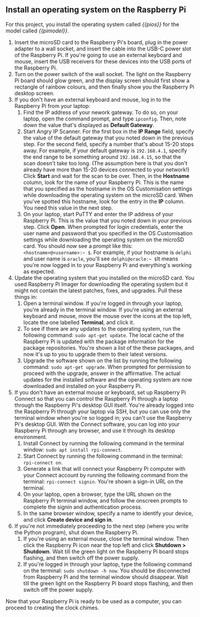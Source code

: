 ## Install an operating system on the Raspberry Pi

For this project, you install the operating system called _{{pios}}_ for the model called _{{pimodel}}_.

1.  Insert the microSD card to the Raspberry Pi's board, plug in the power adapter to a wall socket, and insert the cable into the USB-C power slot of the Raspberry Pi. If you're going to use an external keyboard and mouse, insert the USB receivers for these devices into the USB ports of the Raspberry Pi.
1.  Turn on the power switch of the wall socket. The light on the Raspberry Pi board should glow green, and the display screen should first show a rectangle of rainbow colours, and then finally show you the Raspberry Pi desktop screen.
1.  If you don't have an external keyboard and mouse, log in to the Raspberry Pi from your laptop:
    1.  Find the IP address of your nework gateway. To do so, on your laptop, open the command prompt, and type `ipconfig`. Then, note down the value that's displayed as **Default Gateway**.
    1.  Start Angry IP Scanner. For the first box in the **IP Range** field, specify the value of the default gateway that you noted down in the previous step. For the second field, specify a number that's about 15-20 stops away. For example, if your default gateway is `192.168.4.1`, specify the end range to be something around `192.168.4.15`, so that the scan doesn't take too long. (The assumption here is that you don't already have more than 15-20 devices connected to your network!) Click **Start** and wait for the scan to be over. Then, in the **Hostname** column, look for the name of your Raspberry Pi. This is the name that you specified as the hostname in the OS Customisation settings while downloading the operating system on the microSD card. When you've spotted this hostname, look for the entry in the **IP** column. You need this value in the next step.
	1.  On your laptop, start PuTTY and enter the IP address of your Raspberry Pi. This is the value that you noted down in your previous step. Click **Open**. When prompted for login credentials, enter the user name and password that you specified in the OS Customisation settings while downloading the operating system on the microSD card. You should now see a prompt like this: `<hostname>@<username>:~ $`. For example, if your hostname is `delphi` and user name is `oracle`, you'll see `delphi@oracle:~ $`It means you're now logged in to your Raspberry Pi and everything's working as expected.
1.  Update the operating system that you installed on the microSD card. You used Raspberry Pi Imager for downloading the operating system but it might not contain the latest patches, fixes, and upgrades. Pull these things in:
    1.  Open a terminal window. If you're logged in through your laptop, you're already in the terminal window. If you're using an external keyboard and mouse, move the mouse over the icons at the top left, locate the one labelled **Terminal**, and click it.
    1.  To see if there are any updates to the operating system, run the following command: `sudo apt-get update`. The local cache of the Raspberry Pi is updated with the package information for the package repositories. You're shown a list of the these packages, and now it's up to you to upgrade them to their latest versions.
    1.  Upgrade the software shown on the list by running the following command: `sudo apt-get upgrade`. When prompted for permission to proceed with the upgrade, answer in the affirmative. The actual updates for the installed software and the operating system are now downloaded and installed on your Raspberry Pi.	
1.  If you don't have an external mouse or keyboard, set up Raspberry Pi Connect so that you can control the Raspberry Pi through a laptop through the Raspberry Pi's desktop GUI itself. You're already logged into the Raspberry Pi through your laptop via SSH, but you can use only the terminal window when you're so logged in; you can't use the Raspberry Pi's desktop GUI. With the Connect software, you can log into your Raspberry Pi through any browser, and use it through its desktop environment.
    1.  Install Connect by running the following command in the terminal window: `sudo apt install rpi-connect`.
	1.  Start Connect by running the following command in the terminal: `rpi-connect on`.
	1.  Generate a link that will connect your Raspberry Pi computer with your Connect account by running the following command from the terminal: `rpi-connect signin`. You're shown a sign-in URL on the terminal.
	1.  On your laptop, open a browser, type the URL shown on the Raspberry Pi terminal window, and follow the onscreen prompts to complete the signin and authentication process.
	1.  In the same browser window, specify a name to identify your device, and click **Create device and sign in**. 
1.  If you're not immediately proceeding to the next step (where you write the Python program), shut down the Raspberry Pi.
    1.  If you're using an external mouse, close the terminal window. Then click the Raspberry Pi icon near the top left and click **Shutdown > Shutdown**. Wait till the green light on the Raspberry Pi board stops flashing, and then switch off the power supply.
	1.  If you're logged in through your laptop, type the following command on the terminal: `sudo shutdown -h now`. You should be disconnected from Raspberry Pi and the terminal window should disappear.  Wait till the green light on the Raspberry Pi board stops flashing, and then switch off the power supply.

Now that your Raspberry Pi is ready to be used as a computer, you can proceed to creating the clock chimes.
